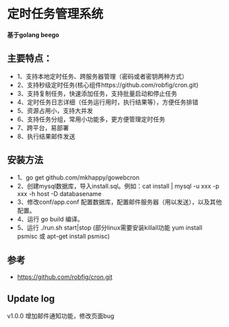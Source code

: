 # 定时任务管理系统
#### 基于golang beego

主要特点：
----
- 1、支持本地定时任务、跨服务器管理（密码或者密钥两种方式）
- 2、支持秒级定时任务(核心组件https://github.com/robfig/cron.git)
- 3、支持复制任务，快速添加任务，支持批量启动和停止任务
- 4、定时任务日志详细（任务运行用时，执行结果等），方便任务排错
- 5、资源占用小，支持大并发
- 6、支持任务分组，常用小功能多，更方便管理定时任务
- 7、跨平台，易部署
- 8、执行结果邮件发送

安装方法    
----
- 1、go get github.com/mkhappy/gowebcron
- 2、创建mysql数据库，导入install.sql。例如：cat install | mysql -u xxx -p xxx -h host -D databasename
- 3、修改conf/app.conf 配置数据库，配置邮件服务器（用以发送），以及其他配置。
- 4、运行 go build 编译。
- 5、运行 ./run.sh start|stop  (部分linux需要安装killall功能 yum install psmisc 或 apt-get install psmisc)

参考
----
- https://github.com/robfig/cron.git

Update log
----
v1.0.0 增加邮件通知功能，修改页面bug
